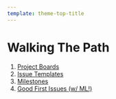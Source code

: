 ```yaml
---
template: theme-top-title
---
```


# Walking The Path

1. [Project Boards](https://docs.github.com/en/issues/organizing-your-work-with-project-boards/managing-project-boards/about-project-boards)
1. [Issue Templates](https://docs.github.com/en/communities/using-templates-to-encourage-useful-issues-and-pull-requests/configuring-issue-templates-for-your-repository)
1. [Milestones](https://docs.github.com/en/issues/using-labels-and-milestones-to-track-work/about-milestones)
1. [Good First Issues (w/ ML!)](https://github.blog/2020-01-22-how-we-built-good-first-issues/)